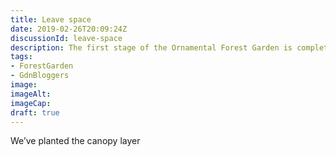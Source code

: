 ```yaml
---
title: Leave space
date: 2019-02-26T20:09:24Z
discussionId: leave-space
description: The first stage of the Ornamental Forest Garden is complete and there are large gaps about the place. This is fine, for now.
tags: 
- ForestGarden
- GdnBloggers
image: 
imageAlt: 
imageCap: 
draft: true
---
```


We’ve planted the canopy layer 
